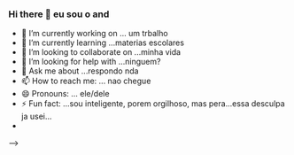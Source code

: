 ### Hi there 👋 eu sou o and

- 🔭 I’m currently working on ... um trbalho
- 🌱 I’m currently learning ...materias escolares
- 👯 I’m looking to collaborate on ...minha vida
- 🤔 I’m looking for help with ...ninguem?
- 💬 Ask me about ...respondo nda
- 📫 How to reach me: ... nao chegue
- 😄 Pronouns: ... ele/dele
- ⚡ Fun fact: ...sou inteligente, porem orgilhoso, mas pera...essa desculpa ja usei...
- 
-->
